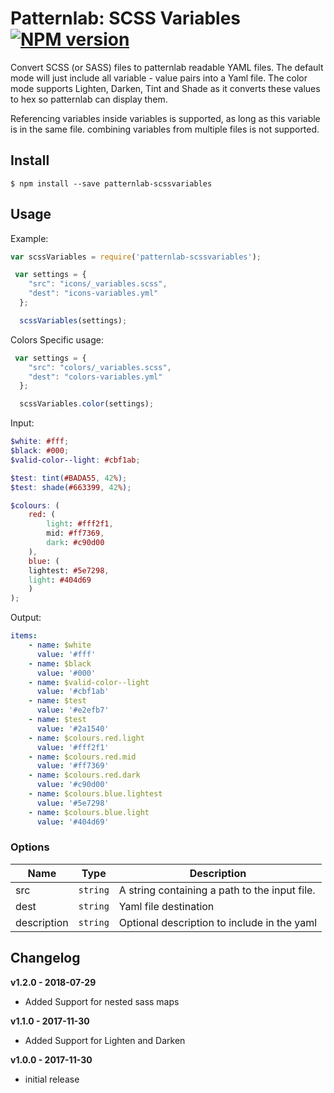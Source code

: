 # Patternlab: SCSS Variables [![NPM version][npm-image]][npm-url]

Convert SCSS (or SASS) files to patternlab readable YAML files. The default mode will just include all variable - value pairs into a Yaml file. The color mode supports Lighten, Darken, Tint and Shade as it converts these values to hex so patternlab can display them.

Referencing variables inside variables is supported, as long as this variable is in the same file. combining variables from multiple files is not supported.


## Install

```
$ npm install --save patternlab-scssvariables
```

## Usage

Example:

```js
var scssVariables = require('patternlab-scssvariables');

 var settings = {
    "src": "icons/_variables.scss",
    "dest": "icons-variables.yml"
  };

  scssVariables(settings);
```

Colors Specific usage:
```js
 var settings = {
    "src": "colors/_variables.scss",
    "dest": "colors-variables.yml"
  };

  scssVariables.color(settings);
```
Input:
```scss
$white: #fff;
$black: #000;
$valid-color--light: #cbf1ab; 

$test: tint(#BADA55, 42%);
$test: shade(#663399, 42%);

$colours: (
    red: (
        light: #fff2f1,
        mid: #ff7369,
        dark: #c90d00
    ),
    blue: (
    lightest: #5e7298,
    light: #404d69
    )
);
```
Output:
```yaml
items:
    - name: $white
      value: '#fff'
    - name: $black
      value: '#000'
    - name: $valid-color--light
      value: '#cbf1ab'
    - name: $test
      value: '#e2efb7'
    - name: $test
      value: '#2a1540'
    - name: $colours.red.light
      value: '#fff2f1'
    - name: $colours.red.mid
      value: '#ff7369'
    - name: $colours.red.dark
      value: '#c90d00'
    - name: $colours.blue.lightest
      value: '#5e7298'
    - name: $colours.blue.light
      value: '#404d69'
```

### Options

| Name             | Type               | Description   |
| ---------------- | ------------------ | ------------- |
| src              | `string`           | A string containing a path to the input file.
| dest             | `string`           | Yaml file destination |  
| description      | `string`           | Optional description to include in the yaml |  

## Changelog
**v1.2.0 - 2018-07-29** 
 - Added Support for nested sass maps
 
**v1.1.0 - 2017-11-30** 
 - Added Support for Lighten and Darken
 
**v1.0.0 - 2017-11-30** 
 - initial release


[npm-url]: https://www.npmjs.com/package/patternlab-scssvariables
[npm-image]: https://img.shields.io/npm/v/patternlab-scssvariables.svg